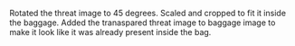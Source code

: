 Rotated the threat image to 45 degrees. Scaled and cropped to fit it inside the baggage. Added the tranaspared threat image to baggage image to make it look like it was already present inside the bag.
